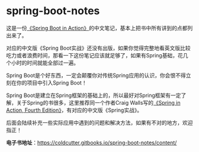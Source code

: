 # spring-boot-notes

这是一份[《Spring Boot in Action》](https://manning.com/books/spring-boot-in-action)的中文笔记，基本上把书中所有讲到的点都列出来了。

对应的中文版《Spring Boot实战》还没有出版，如果你觉得完整地看英文版比较吃力或者浪费时间，那看一下这份笔记应该就足够了，如果有Spring基础，花几个小时的时间就能全部过一遍。

Spring Boot是个好东西，一定会颠覆你对传统Spring应用的认识，你会恨不得立刻在你的项目中引入Spring Boot！

Spring Boot是建立在Spring框架的基础上的，所以最好对Spring框架有一定了解，关于Spring的书很多，这里推荐同一个作者Craig Walls写的[《Spring in Action, Fourth Edition》](https://manning.com/books/spring-in-action-fourth-edition)，有对应的中文版《Spring实战》。

后面会陆续补充一些实际应用中遇到的问题和解决方法，如果有不对的地方，欢迎指正！

**电子书地址**：https://coldcutter.gitbooks.io/spring-boot-notes/content/
